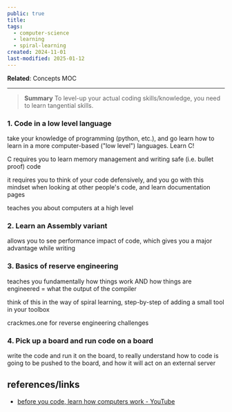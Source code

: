 ```yaml
---
public: true
title: 
tags:
  - computer-science
  - learning
  - spiral-learning
created: 2024-11-01
last-modified: 2025-01-12
---
```

**Related**: Concepts MOC

---
> **Summary**
> To level-up your actual coding skills/knowledge, you need to learn tangential skills.

### 1. Code in a low level language
take your knowledge of programming (python, etc.), and go learn how to learn in a more computer-based ("low level") languages. Learn C!

C requires you to learn memory management and writing safe (i.e. bullet proof) code

it requires you to think of your code defensively, and you go with this mindset when looking at other people's code, and learn documentation pages

teaches you about computers at a high level

### 2. Learn an Assembly variant
allows you to see performance impact of code, which gives you a major advantage while writing

### 3. Basics of reserve engineering
teaches you fundamentally how things work AND how things are engineered = what the output of the compiler

think of this in the way of spiral learning, step-by-step of adding a small tool in your toolbox

crackmes.one for reverse engineering challenges

### 4. Pick up a board and run code on a board
write the code and run it on the board, to really understand how to code is going to be pushed to the board, and how it will act on an external server

## references/links
* [before you code, learn how computers work - YouTube](https://youtu.be/97i2BAUw5Xc?si=WrHRDIR5kOuWL8DA)
